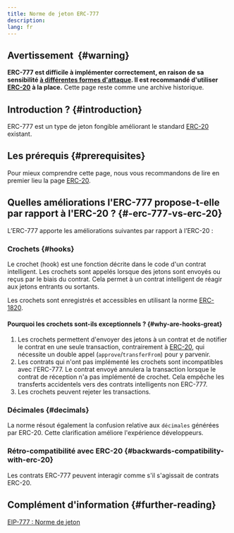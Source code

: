 ```yaml
---
title: Norme de jeton ERC-777
description:
lang: fr
---
```


## Avertissement  {#warning}

**ERC-777 est difficile à implémenter correctement, en raison de sa sensibilité [à différentes formes d'attaque](https://github.com/OpenZeppelin/openzeppelin-contracts/issues/2620). Il est recommandé d'utiliser [ERC-20](/developers/docs/standards/tokens/erc-20/) à la place.** Cette page reste comme une archive historique.

## Introduction ? {#introduction}

ERC-777 est un type de jeton fongible améliorant le standard [ERC-20](/developers/docs/standards/tokens/erc-20/) existant.

## Les prérequis {#prerequisites}

Pour mieux comprendre cette page, nous vous recommandons de lire en premier lieu la page [ERC-20](/developers/docs/standards/tokens/erc-20/).

## Quelles améliorations l'ERC-777 propose-t-elle par rapport à l'ERC-20 ? {#-erc-777-vs-erc-20}

L’ERC-777 apporte les améliorations suivantes par rapport à l’ERC-20 :

### Crochets {#hooks}

Le crochet (hook) est une fonction décrite dans le code d'un contrat intelligent. Les crochets sont appelés lorsque des jetons sont envoyés ou reçus par le biais du contrat. Cela permet à un contrat intelligent de réagir aux jetons entrants ou sortants.

Les crochets sont enregistrés et accessibles en utilisant la norme [ERC-1820](https://eips.ethereum.org/EIPS/eip-1820).

#### Pourquoi les crochets sont-ils exceptionnels ? {#why-are-hooks-great}

1. Les crochets permettent d'envoyer des jetons à un contrat et de notifier le contrat en une seule transaction, contrairement à [ERC-20](https://eips.ethereum.org/EIPS/eip-20), qui nécessite un double appel (`approve`/`transferFrom`) pour y parvenir.
2. Les contrats qui n'ont pas implémenté les crochets sont incompatibles avec l'ERC-777. Le contrat envoyé annulera la transaction lorsque le contrat de réception n'a pas implémenté de crochet. Cela empêche les transferts accidentels vers des contrats intelligents non ERC-777.
3. Les crochets peuvent rejeter les transactions.

### Décimales {#decimals}

La norme résout également la confusion relative aux `décimales` générées par ERC-20. Cette clarification améliore l'expérience développeurs.

### Rétro-compatibilité avec ERC-20 {#backwards-compatibility-with-erc-20}

Les contrats ERC-777 peuvent interagir comme s'il s'agissait de contrats ERC-20.

## Complément d'information {#further-reading}

[EIP-777 : Norme de jeton](https://eips.ethereum.org/EIPS/eip-777)
